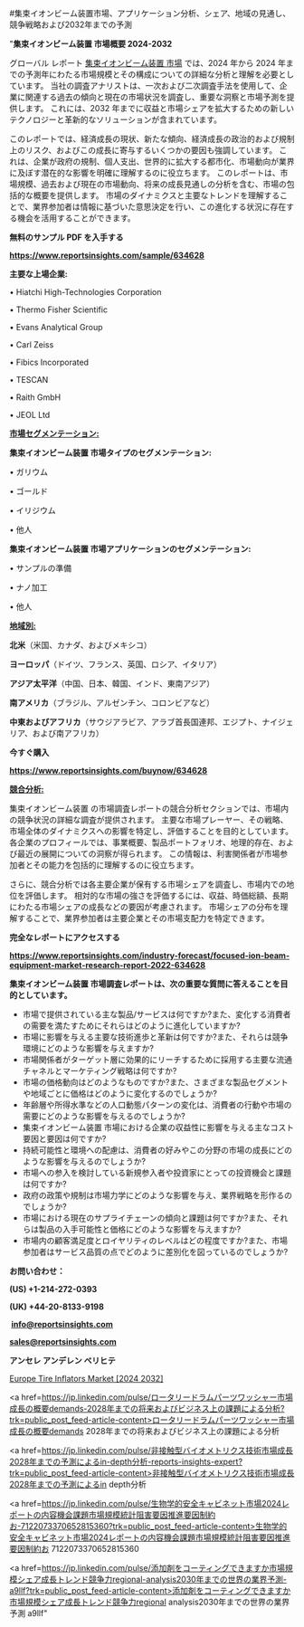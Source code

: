 #集束イオンビーム装置市場、アプリケーション分析、シェア、地域の見通し、競争戦略および2032年までの予測

"<strong>集束イオンビーム装置 市場概要 2024-2032</strong>

グローバル レポート <a href=https://www.reportsinsights.com/sample/634628>集束イオンビーム装置 市場</a> では、2024 年から 2024 年までの予測年にわたる市場規模とその構成についての詳細な分析と理解を必要としています。 当社の調査アナリストは、一次および二次調査手法を使用して、企業に関連する過去の傾向と現在の市場状況を調査し、重要な洞察と市場予測を提供します。 これには、2032 年までに収益と市場シェアを拡大​​するための新しいテクノロジーと革新的なソリューションが含まれています。

このレポートでは、経済成長の現状、新たな傾向、経済成長の政治的および規制上のリスク、およびこの成長に寄与するいくつかの要因も強調しています。 これは、企業が政府の規制、個人支出、世界的に拡大する都市化、市場動向が業界に及ぼす潜在的な影響を明確に理解するのに役立ちます。 このレポートは、市場規模、過去および現在の市場動向、将来の成長見通しの分析を含む、市場の包括的な概要を提供します。 市場のダイナミクスと主要なトレンドを理解することで、業界参加者は情報に基づいた意思決定を行い、この進化する状況に存在する機会を活用することができます。

<strong><b>無料のサンプル PDF を入手する</b></strong>

<a href=https://www.reportsinsights.com/sample/634628><strong><u>https://www.reportsinsights.com/sample/634628</u></strong></a>

<strong>主要な上場企業:</strong>

• Hiatchi High-Technologies Corporation

• Thermo Fisher Scientific

• Evans Analytical Group

• Carl Zeiss

• Fibics Incorporated

• TESCAN

• Raith GmbH

• JEOL Ltd

<strong><u>市場セグメンテーション</u></strong><strong><u>:</u></strong>

<strong>集束イオンビーム装置 市場タイプのセグメンテーション:</strong>

• ガリウム

• ゴールド

• イリジウム

• 他人

<strong>集束イオンビーム装置 市場アプリケーションのセグメンテーション:</strong>

• サンプルの準備

• ナノ加工

• 他人

<strong><u>地域別</u></strong><strong><u>:</u></strong>

<strong>北米</strong>（米国、カナダ、およびメキシコ）

<strong>ヨーロッパ</strong>（ドイツ、フランス、英国、ロシア、イタリア）

<strong>アジア太平洋</strong>（中国、日本、韓国、インド、東南アジア）

<strong>南アメリカ</strong>（ブラジル、アルゼンチン、コロンビアなど）

<strong>中東およびアフリカ</strong>（サウジアラビア、アラブ首長国連邦、エジプト、ナイジェリア、および南アフリカ）

<strong>今すぐ購入</strong>

<a href=https://www.reportsinsights.com/buynow/634628><strong><u>https://www.reportsinsights.com/buynow/634628</u></strong></a>

<strong><u>競合分析:</u></strong>

集束イオンビーム装置 の市場調査レポートの競合分析セクションでは、市場内の競争状況の詳細な調査が提供されます。 主要な市場プレーヤー、その戦略、市場全体のダイナミクスへの影響を特定し、評価することを目的としています。 各企業のプロフィールでは、事業概要、製品ポートフォリオ、地理的存在、および最近の展開についての洞察が得られます。 この情報は、利害関係者が市場参加者とその能力を包括的に理解するのに役立ちます。

さらに、競合分析では各主要企業が保有する市場シェアを調査し、市場内での地位を評価します。 相対的な市場の強さを評価するには、収益、時価総額、長期にわたる市場シェアの成長などの要因が考慮されます。 市場シェアの分布を理解することで、業界参加者は主要企業とその市場支配力を特定できます。

<strong>完全なレポートにアクセスする</strong>

<a href=https://www.reportsinsights.com/industry-forecast/focused-ion-beam-equipment-market-research-report-2022-634628><strong><u><b>https://www.reportsinsights.com/industry-forecast/focused-ion-beam-equipment-market-research-report-2022-634628</b></u></strong></a>

<strong><b>集束イオンビーム装置 市場調査レポートは、次の重要な質問に答えることを目的としています。</b></strong>
<ul>
  <li>市場で提供されている主な製品/サービスは何ですか?また、変化する消費者の需要を満たすためにそれらはどのように進化していますか?</li>
  <li>市場に影響を与える主要な技術進歩と革新は何ですか?また、それらは競争環境にどのような影響を与えますか?</li>
  <li>市場関係者がターゲット層に効果的にリーチするために採用する主要な流通チャネルとマーケティング戦略は何ですか?</li>
  <li>市場の価格動向はどのようなものですか?また、さまざまな製品セグメントや地域ごとに価格はどのように変化するのでしょうか?</li>
  <li>年齢層や所得水準などの人口動態パターンの変化は、消費者の行動や市場の需要にどのような影響を与えるのでしょうか?</li>
  <li>集束イオンビーム装置 市場における企業の収益性に影響を与える主なコスト要因と要因は何ですか?</li>
  <li>持続可能性と環境への配慮は、消費者の好みやこの分野の市場の成長にどのような影響を与えるのでしょうか?</li>
  <li>市場への参入を検討している新規参入者や投資家にとっての投資機会と課題は何ですか?</li>
  <li>政府の政策や規制は市場力学にどのような影響を与え、業界戦略を形作るのでしょうか?</li>
  <li>市場における現在のサプライチェーンの傾向と課題は何ですか?また、それらは製品の入手可能性と価格にどのような影響を与えますか?</li>
  <li>市場内の顧客満足度とロイヤリティのレベルはどの程度ですか?また、市場参加者はサービス品質の点でどのように差別化を図っているのでしょうか?</li>
</ul>
<strong>お問い合わせ：</strong>

<strong>(US) +1-214-272-0393</strong>

<strong>(UK) +44-20-8133-9198</strong>

<strong> </strong><a href=info@reportsinsights.com><strong><u>info@reportsinsights.com</u></strong></a>

<a href=sales@reportsinsights.com><strong><u>sales@reportsinsights.com</u></strong></a>

<strong>アンセレ アンデレン ベリヒテ</strong>

<a href=https://www.linkedin.com/pulse/europe-tire-inflators-market-analysis-identifying-hmllf/>Europe Tire Inflators Market [2024 2032]</a>

<a href=https://jp.linkedin.com/pulse/ロータリードラムパーツワッシャー市場成長の概要demands-2028年までの将来およびビジネス上の課題による分析?trk=public_post_feed-article-content>ロータリードラムパーツワッシャー市場成長の概要demands 2028年までの将来およびビジネス上の課題による分析</a>

<a href=https://jp.linkedin.com/pulse/非接触型バイオメトリクス技術市場成長2028年までの予測によるin-depth分析-reports-insights-expert?trk=public_post_feed-article-content>非接触型バイオメトリクス技術市場成長2028年までの予測によるin depth分析</a>

<a href=https://jp.linkedin.com/pulse/生物学的安全キャビネット市場2024レポートの内容機会課題市場規模統計阻害要因推進要因制約お-7122073370652815360?trk=public_post_feed-article-content>生物学的安全キャビネット市場2024レポートの内容機会課題市場規模統計阻害要因推進要因制約お 7122073370652815360</a>

<a href=https://jp.linkedin.com/pulse/添加剤をコーティングできますか市場規模シェア成長トレンド競争力regional-analysis2030年までの世界の業界予測-a9llf?trk=public_post_feed-article-content>添加剤をコーティングできますか市場規模シェア成長トレンド競争力regional analysis2030年までの世界の業界予測 a9llf</a>"
